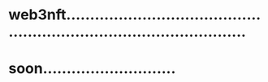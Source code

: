 # web3nft...........................................................................................
# soon............................
